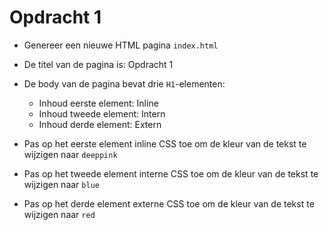 # Opdracht 1

- Genereer een nieuwe HTML pagina `index.html`
- De titel van de pagina is: Opdracht 1
- De body van de pagina bevat drie `H1`-elementen:
    - Inhoud eerste element: Inline
    - Inhoud tweede element: Intern
    - Inhoud derde element: Extern

- Pas op het eerste element inline CSS toe om de kleur van de tekst te wijzigen naar `deeppink`
- Pas op het tweede element interne CSS toe om de kleur van de tekst te wijzigen naar `blue`
- Pas op het derde element externe CSS toe om de kleur van de tekst te wijzigen naar `red`
